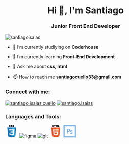 <h1 align="center">Hi 👋, I'm Santiago</h1>
<h3 align="center">Junior Front End Developer</h3>

<p align="left"> <img src="https://komarev.com/ghpvc/?username=santiagoisaias&label=Profile%20views&color=0e75b6&style=flat" alt="santiagoisaias" /> </p>

- 🔭 I’m currently studiying on **Coderhouse**

- 🌱 I’m currently learning **Front-End Development**

- 💬 Ask me about **css, html**

- 📫 How to reach me **santiagocuello33@gmail.com**

<h3 align="left">Connect with me:</h3>
<p align="left">
<a href="https://www.linkedin.com/in/santiago-isaias-cuello-269867232/" target="blank"><img align="center" src="https://raw.githubusercontent.com/rahuldkjain/github-profile-readme-generator/master/src/images/icons/Social/linked-in-alt.svg" alt="santiago isaias cuello" height="30" width="40" /></a>
<a href="https://instagram.com/santiago.isaias" target="blank"><img align="center" src="https://raw.githubusercontent.com/rahuldkjain/github-profile-readme-generator/master/src/images/icons/Social/instagram.svg" alt="santiago.isaias" height="30" width="40" /></a>
</p>

<h3 align="left">Languages and Tools:</h3>
<p align="left"> <a href="https://www.w3schools.com/css/" target="_blank" rel="noreferrer"> <img src="https://raw.githubusercontent.com/devicons/devicon/master/icons/css3/css3-original-wordmark.svg" alt="css3" width="40" height="40"/> </a> <a href="https://www.figma.com/" target="_blank" rel="noreferrer"> <img src="https://www.vectorlogo.zone/logos/figma/figma-icon.svg" alt="figma" width="40" height="40"/> </a> <a href="https://git-scm.com/" target="_blank" rel="noreferrer"> <img src="https://www.vectorlogo.zone/logos/git-scm/git-scm-icon.svg" alt="git" width="40" height="40"/> </a> <a href="https://www.w3.org/html/" target="_blank" rel="noreferrer"> <img src="https://raw.githubusercontent.com/devicons/devicon/master/icons/html5/html5-original-wordmark.svg" alt="html5" width="40" height="40"/> </a> <a href="https://www.photoshop.com/en" target="_blank" rel="noreferrer"> <img src="https://raw.githubusercontent.com/devicons/devicon/master/icons/photoshop/photoshop-line.svg" alt="photoshop" width="40" height="40"/> </a> </p>
